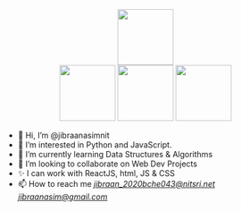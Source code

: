 <div id="header1" align="center">
  <img src="https://media.giphy.com/media/M9gbBd9nbDrOTu1Mqx/giphy.gif" width="100"/>
</div>
<div id="header2" align="center">
  <img src="https://3ulsmb4eg8vz37c0vz2si64j-wpengine.netdna-ssl.com/wp-content/uploads/2019/05/react-native-UX-design.gif" width="100"/>
  <img src="https://i.gifer.com/7ymv.gif](https://i.gifer.com/fetch/w300-preview/07/076138c589429298228291dfda081bd3.gif" width="100"/>
  
  <img src="https://i.gifer.com/7ymv.gif" width="100"/>
</div>



- 👋 Hi, I’m @jibraanasimnit
- 👀 I’m interested in Python and JavaScript.
- 🌱 I’m currently learning Data Structures & Algorithms
- 💞️ I’m looking to collaborate on Web Dev Projects
- ✨ I can work with ReactJS, html, JS & CSS 
- 📫 How to reach me <i> jibraan_2020bche043@nitsri.net  </i> <i> jibraanasim@gmail.com </i>

<!---
jibraanasimnit/jibraanasimnit is a ✨ special ✨ repository because its `README.md` (this file) appears on your GitHub profile.
You can click the Preview link to take a look at your changes.
--->
